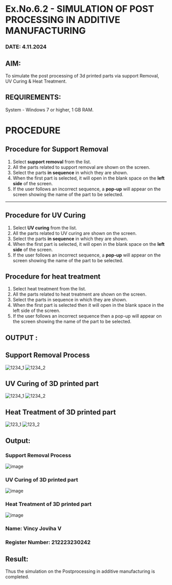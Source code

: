 # Ex.No.6.2 - SIMULATION OF POST PROCESSING IN ADDITIVE MANUFACTURING

### DATE: 4.11.2024

## AIM: 
  To simulate the post processing of 3d printed parts via support Removal, UV Curing & Heat Treatment.

## REQUIREMENTS:
  System - Windows 7 or higher, 1 GB RAM.

# PROCEDURE

## Procedure for Support Removal
1. Select **support removal** from the list.
2. All the parts related to support removal are shown on the screen.
3. Select the parts **in sequence** in which they are shown.
4. When the first part is selected, it will open in the blank space on the **left side** of the screen.
5. If the user follows an incorrect sequence, a **pop-up** will appear on the screen showing the name of the part to be selected.

---

## Procedure for UV Curing
1. Select **UV curing** from the list.
2. All the parts related to UV curing are shown on the screen.
3. Select the parts **in sequence** in which they are shown.
4. When the first part is selected, it will open in the blank space on the **left side** of the screen.
5. If the user follows an incorrect sequence, a **pop-up** will appear on the screen showing the name of the part to be selected.

## Procedure for heat treatment
1.	Select heat treatment from the list.
2.	All the parts related to heat treatment are shown on the screen.
3.	Select the parts in sequence in which they are shown.
4.	When the first part is selected then it will open in the blank space in the left side of the screen.
5.	If the user follows an incorrect sequence then a pop-up will appear on the screen showing the name of the part to be selected.

## OUTPUT :

## Support Removal Process
![1234_1](https://github.com/Sellakumar1987/Ex.No.9---SIMULATION-OF-POST--PROCESSING-IN-ADDITIVE-MANUFACTURING/assets/113594316/772fb2a3-62b2-4654-8777-d06c89da300e)
![1234_2](https://github.com/Sellakumar1987/Ex.No.9---SIMULATION-OF-POST--PROCESSING-IN-ADDITIVE-MANUFACTURING/assets/113594316/54ddd8f1-cf4e-4812-9573-129f16839b59)

## UV Curing of 3D printed part
![1234_1](https://github.com/Sellakumar1987/Ex.No.9---SIMULATION-OF-POST--PROCESSING-IN-ADDITIVE-MANUFACTURING/assets/113594316/b8aaa899-f319-4192-9dd7-126717137bfd)
![1234_2](https://github.com/Sellakumar1987/Ex.No.9---SIMULATION-OF-POST--PROCESSING-IN-ADDITIVE-MANUFACTURING/assets/113594316/5fa69c3d-4e61-4226-b2ad-b0765c0cd498)

## Heat Treatment of 3D printed part
![123_1](https://github.com/Sellakumar1987/Ex.No.9---SIMULATION-OF-POST--PROCESSING-IN-ADDITIVE-MANUFACTURING/assets/113594316/22c2fbe1-2159-46bf-b6aa-d7704484aa8a)
![123_2](https://github.com/Sellakumar1987/Ex.No.9---SIMULATION-OF-POST--PROCESSING-IN-ADDITIVE-MANUFACTURING/assets/113594316/2801d001-e6cd-4b6c-9d5f-712067d3bc3c)

## Output:
### Support Removal Process
![image](https://github.com/user-attachments/assets/659f5f58-d730-422d-852a-750d75d23d2d)
### UV Curing of 3D printed part
![image](https://github.com/user-attachments/assets/7ba47f4f-ff39-4672-ac36-0234428c7f4f)
### Heat Treatment of 3D printed part
![image](https://github.com/user-attachments/assets/8e5cac3e-3b20-47b7-9531-ac6bfd06df11)

### Name: Vincy Joviha V
### Register Number: 212223230242

## Result: 
  Thus the simulation on the Postprocessing in additive manufacturing is completed.
